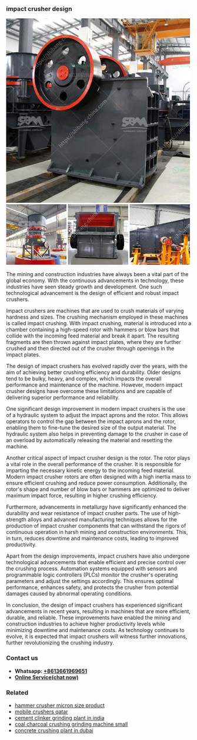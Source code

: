 <h3>impact crusher design</h3><img src='1706766792.jpg' alt=''><p>The mining and construction industries have always been a vital part of the global economy. With the continuous advancements in technology, these industries have seen steady growth and development. One such technological advancement is the design of efficient and robust impact crushers.</p><p>Impact crushers are machines that are used to crush materials of varying hardness and sizes. The crushing mechanism employed in these machines is called impact crushing. With impact crushing, material is introduced into a chamber containing a high-speed rotor with hammers or blow bars that collide with the incoming feed material and break it apart. The resulting fragments are then thrown against impact plates, where they are further crushed and then directed out of the crusher through openings in the impact plates.</p><p>The design of impact crushers has evolved rapidly over the years, with the aim of achieving better crushing efficiency and durability. Older designs tend to be bulky, heavy, and complex, which impacts the overall performance and maintenance of the machine. However, modern impact crusher designs have overcome these limitations and are capable of delivering superior performance and reliability.</p><p>One significant design improvement in modern impact crushers is the use of a hydraulic system to adjust the impact aprons and the rotor. This allows operators to control the gap between the impact aprons and the rotor, enabling them to fine-tune the desired size of the output material. The hydraulic system also helps in preventing damage to the crusher in case of an overload by automatically releasing the material and resetting the machine.</p><p>Another critical aspect of impact crusher design is the rotor. The rotor plays a vital role in the overall performance of the crusher. It is responsible for imparting the necessary kinetic energy to the incoming feed material. Modern impact crusher rotors are often designed with a high inertia mass to ensure efficient crushing and reduce power consumption. Additionally, the rotor's shape and number of blow bars or hammers are optimized to deliver maximum impact force, resulting in higher crushing efficiency.</p><p>Furthermore, advancements in metallurgy have significantly enhanced the durability and wear resistance of impact crusher parts. The use of high-strength alloys and advanced manufacturing techniques allows for the production of impact crusher components that can withstand the rigors of continuous operation in harsh mining and construction environments. This, in turn, reduces downtime and maintenance costs, leading to improved productivity.</p><p>Apart from the design improvements, impact crushers have also undergone technological advancements that enable efficient and precise control over the crushing process. Automation systems equipped with sensors and programmable logic controllers (PLCs) monitor the crusher's operating parameters and adjust the settings accordingly. This ensures optimal performance, enhances safety, and protects the crusher from potential damages caused by abnormal operating conditions.</p><p>In conclusion, the design of impact crushers has experienced significant advancements in recent years, resulting in machines that are more efficient, durable, and reliable. These improvements have enabled the mining and construction industries to achieve higher productivity levels while minimizing downtime and maintenance costs. As technology continues to evolve, it is expected that impact crushers will witness further innovations, further revolutionizing the crushing industry.</p><h3>Contact us</h3><ul><li><strong>Whatsapp:&nbsp;<a href="https://wa.me/8613661969651">+8613661969651</a></strong></li><li><a href="https://swt.shibang-china.com/?git&amp;zhl&amp;impact crusher design"><strong>Online Service(chat now)</strong></a></li></ul><h3>Related</h3><ul><li><a href='hammer crusher micron size product.md'>hammer crusher micron size product</a></li><li><a href='mobile crushers qatar.md'>mobile crushers qatar</a></li><li><a href='cement clinker grinding plant in india.md'>cement clinker grinding plant in india</a></li><li><a href='coal charcoal crushing grinding machine small.md'>coal charcoal crushing grinding machine small</a></li><li><a href='concrete crushing plant in dubai.md'>concrete crushing plant in dubai</a></li></ul>